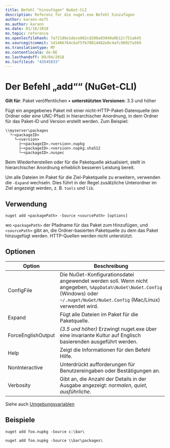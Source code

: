 ```yaml
---
title: Befehl "hinzufügen" NuGet-CLI
description: Referenz für die nuget.exe Befehl hinzufügen
author: karann-msft
ms.author: karann
ms.date: 01/18/2018
ms.topic: reference
ms.openlocfilehash: 7a72186e1dece082cd200a03849a0b12c751a645
ms.sourcegitcommit: 1d1406764c6af5fb7801d462e0c4afc9092fa569
ms.translationtype: MT
ms.contentlocale: de-DE
ms.lasthandoff: 09/04/2018
ms.locfileid: "43545833"
---
```

# <a name="add-command-nuget-cli"></a>Der Befehl „add““ (NuGet-CLI)

**Gilt für**: Paket veröffentlichen &bullet; **unterstützten Versionen**: 3.3 und höher

Fügt ein angegebenes Paket mit einer nicht-HTTP-Paket-Datenquelle (ein Ordner oder eine UNC-Pfad) in hierarchischer Anordnung, in dem Ordner für das Paket-ID und Version erstellt werden. Zum Beispiel:

    \\myserver\packages
      └─<packageID>
        └─<version>
          ├─<packageID>.<version>.nupkg
          ├─<packageID>.<version>.nupkg.sha512
          └─<packageID>.nuspec

Beim Wiederherstellen oder für die Paketquelle aktualisiert, stellt in hierarchischer Anordnung erheblich besseren Leistung bereit.

Um alle Dateien im Paket für die Ziel-Paketquelle zu erweitern, verwenden die `-Expand` wechseln. Dies führt in der Regel zusätzliche Unterordner im Ziel angezeigt werden, z. B. `tools` und `lib`.

## <a name="usage"></a>Verwendung

```cli
nuget add <packagePath> -Source <sourcePath> [options]
```

wo `<packagePath>` der Pfadname für das Paket zum Hinzufügen, und `<sourcePath>` gibt an, die Ordner-basierten Paketquelle zu dem das Paket hinzugefügt werden. HTTP-Quellen werden nicht unterstützt.

## <a name="options"></a>Optionen

| Option | Beschreibung |
| --- | --- |
| ConfigFile | Die NuGet-Konfigurationsdatei angewendet werden soll. Wenn nicht angegeben, `%AppData%\NuGet\NuGet.Config` (Windows) oder `~/.nuget/NuGet/NuGet.Config` (Mac/Linux) verwendet wird.|
| Expand | Fügt alle Dateien im Paket für die Paketquelle. |
| ForceEnglishOutput | *(3.5 und höher)*  Erzwingt nuget.exe über eine invariante Kultur auf Englisch basierenden ausgeführt werden. |
| Help | Zeigt die Informationen für den Befehl Hilfe. |
| NonInteractive | Unterdrückt aufforderungen für Benutzereingaben oder Bestätigungen an. |
| Verbosity | Gibt an, die Anzahl der Details in der Ausgabe angezeigt: *normalen*, *quiet*, *ausführliche*. |

Siehe auch [Umgebungsvariablen](cli-ref-environment-variables.md)

## <a name="examples"></a>Beispiele

```cli
nuget add foo.nupkg -Source c:\bar\

nuget add foo.nupkg -Source \\bar\packages\
```
